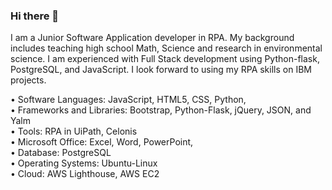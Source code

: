 ### Hi there 👋


I am a Junior Software Application developer in RPA. My background includes teaching high school Math, Science and research in environmental science. I am experienced with Full Stack development using Python-flask, PostgreSQL, and JavaScript. I look forward to using my RPA skills on IBM projects.

• Software Languages: JavaScript, HTML5, CSS, Python,<br>
• Frameworks and Libraries: Bootstrap, Python-Flask, jQuery, JSON, and Yalm <br>
• Tools: RPA in UiPath, Celonis <br>
• Microsoft Office: Excel, Word, PowerPoint,  <br>
• Database: PostgreSQL <br>
• Operating Systems: Ubuntu-Linux <br>
• Cloud: AWS Lighthouse, AWS EC2 <br>
